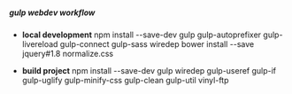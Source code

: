 ##### gulp webdev workflow


- **local development**
	npm install --save-dev gulp gulp-autoprefixer gulp-livereload gulp-connect gulp-sass wiredep
bower install --save jquery#1.8 normalize.css


- **build project**
npm install --save-dev gulp wiredep gulp-useref gulp-if gulp-uglify gulp-minify-css gulp-clean gulp-util vinyl-ftp
